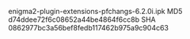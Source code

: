 enigma2-plugin-extensions-pfchangs-6.2.0i.ipk
MD5 d74ddee72f6c08652a44be4864f6cc8b
SHA 0862977bc3a56bef8fedb117462b975a9c904c63

